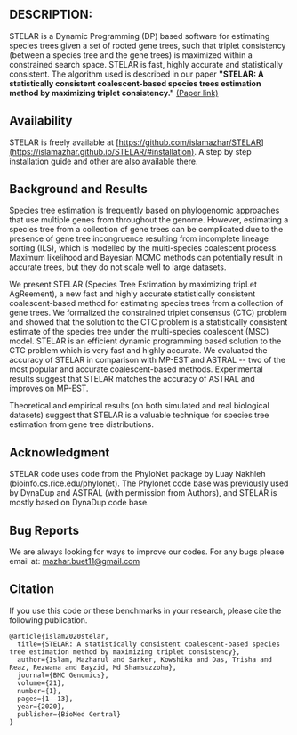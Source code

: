 ## DESCRIPTION:

STELAR is a Dynamic Programming (DP) based software for estimating species trees given a set of rooted gene trees, such that triplet consistency (between a species tree and the gene trees) is maximized within a constrained search space. STELAR is fast, highly accurate and statistically consistent. 
The algorithm used is described in our paper **"STELAR: A statistically consistent coalescent-based species trees estimation method by maximizing triplet consistency."** [(Paper link)](https://bmcgenomics.biomedcentral.com/articles/10.1186/s12864-020-6519-y)

## Availability

STELAR is freely available at [https://github.com/islamazhar/STELAR](https://islamazhar.github.io/STELAR/#installation). 
A step by step installation guide and other are also available there.

## Background and Results
Species tree estimation is frequently based on phylogenomic approaches that use multiple genes from throughout the genome. 
However, estimating a species tree from a collection of gene trees can be complicated due to the presence of gene tree incongruence resulting from incomplete lineage sorting (ILS), which is modelled by the multi-species coalescent process. 
Maximum likelihood and Bayesian MCMC methods can potentially result in accurate trees, but they do not scale well to large datasets.

We present STELAR (Species Tree Estimation by maximizing tripLet AgReement), a new fast and highly accurate statistically consistent coalescent-based method for estimating species trees from a collection of gene trees. 
We formalized the constrained triplet consensus (CTC) problem and showed that the solution to the CTC problem is a statistically consistent estimate of the species tree under the multi-species coalescent (MSC) model. 
STELAR is an efficient dynamic programming based solution to the CTC problem which is very fast and highly accurate. We evaluated the accuracy of STELAR in comparison with MP-EST and ASTRAL -- two of the most popular and accurate coalescent-based methods. 
Experimental results suggest that STELAR matches the accuracy of ASTRAL and improves on MP-EST.

Theoretical and empirical results (on both simulated and real biological datasets) suggest that 
STELAR is a valuable technique for species tree estimation from gene tree distributions.

## Acknowledgment
STELAR code uses code from the PhyloNet package by Luay Nakhleh (bioinfo.cs.rice.edu/phylonet). 
The Phylonet code base was previously used by DynaDup and ASTRAL (with permission from Authors), and 
STELAR is mostly based on DynaDup code base.

## Bug Reports
We are always looking for ways to improve our codes. For any bugs please email at: mazhar.buet11@gmail.com

## Citation
If you use this code or these benchmarks in your research, please cite the following publication.
```
@article{islam2020stelar,
  title={STELAR: A statistically consistent coalescent-based species tree estimation method by maximizing triplet consistency},
  author={Islam, Mazharul and Sarker, Kowshika and Das, Trisha and Reaz, Rezwana and Bayzid, Md Shamsuzzoha},
  journal={BMC Genomics},
  volume={21},
  number={1},
  pages={1--13},
  year={2020},
  publisher={BioMed Central}
}
```
